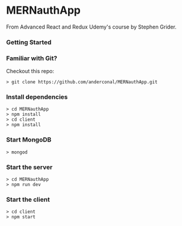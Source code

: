 # MERNauthApp

From Advanced React and Redux Udemy's course by Stephen Grider.

### Getting Started

### Familiar with Git?
Checkout this repo:

```
> git clone https://github.com/anderconal/MERNauthApp.git
```

### Install dependencies

```
> cd MERNauthApp
> npm install
> cd client
> npm install 
```
### Start MongoDB
```
> mongod
```

### Start the server

```
> cd MERNauthApp
> npm run dev
```

### Start the client

```
> cd client
> npm start
```

